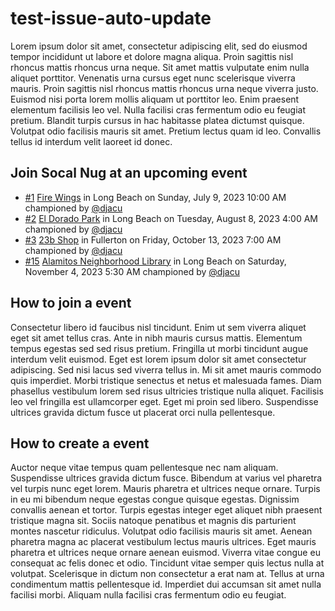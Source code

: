 # test-issue-auto-update

Lorem ipsum dolor sit amet, consectetur adipiscing elit, sed do eiusmod tempor incididunt ut labore et dolore magna aliqua. Proin sagittis nisl rhoncus mattis rhoncus urna neque. Sit amet mattis vulputate enim nulla aliquet porttitor. Venenatis urna cursus eget nunc scelerisque viverra mauris. Proin sagittis nisl rhoncus mattis rhoncus urna neque viverra justo. Euismod nisi porta lorem mollis aliquam ut porttitor leo. Enim praesent elementum facilisis leo vel. Nulla facilisi cras fermentum odio eu feugiat pretium. Blandit turpis cursus in hac habitasse platea dictumst quisque. Volutpat odio facilisis mauris sit amet. Pretium lectus quam id leo. Convallis tellus id interdum velit laoreet id donec.

<!--START_SECTION:events-->
## Join Socal Nug at an upcoming event

- [#1](https://github.com/djacu/test-issue-auto-update/issues/1) [Fire Wings](https://goo.gl/maps/2U3njbAiGCK41eQf6) in Long Beach on Sunday, July 9, 2023 10:00 AM championed by [@djacu](https://github.com/djacu)
- [#2](https://github.com/djacu/test-issue-auto-update/issues/2) [El Dorado Park](https://goo.gl/maps/M65HqvUPh2CC8vqr7) in Long Beach on Tuesday, August 8, 2023 4:00 AM championed by [@djacu](https://github.com/djacu)
- [#3](https://github.com/djacu/test-issue-auto-update/issues/3) [23b Shop](https://goo.gl/maps/A6bLZojqcRCgViWs9) in Fullerton on Friday, October 13, 2023 7:00 AM championed by [@djacu](https://github.com/djacu)
- [#15](https://github.com/djacu/test-issue-auto-update/issues/15) [Alamitos Neighborhood Library](https://goo.gl/maps/JWYboFbBsmPMBTio7) in Long Beach on Saturday, November 4, 2023 5:30 AM championed by [@djacu](https://github.com/djacu)
<!--END_SECTION:events-->

## How to join a event

Consectetur libero id faucibus nisl tincidunt. Enim ut sem viverra aliquet eget sit amet tellus cras. Ante in nibh mauris cursus mattis. Elementum tempus egestas sed sed risus pretium. Fringilla ut morbi tincidunt augue interdum velit euismod. Eget est lorem ipsum dolor sit amet consectetur adipiscing. Sed nisi lacus sed viverra tellus in. Mi sit amet mauris commodo quis imperdiet. Morbi tristique senectus et netus et malesuada fames. Diam phasellus vestibulum lorem sed risus ultricies tristique nulla aliquet. Facilisis leo vel fringilla est ullamcorper eget. Eget mi proin sed libero. Suspendisse ultrices gravida dictum fusce ut placerat orci nulla pellentesque.

## How to create a event

Auctor neque vitae tempus quam pellentesque nec nam aliquam. Suspendisse ultrices gravida dictum fusce. Bibendum at varius vel pharetra vel turpis nunc eget lorem. Mauris pharetra et ultrices neque ornare. Turpis in eu mi bibendum neque egestas congue quisque egestas. Dignissim convallis aenean et tortor. Turpis egestas integer eget aliquet nibh praesent tristique magna sit. Sociis natoque penatibus et magnis dis parturient montes nascetur ridiculus. Volutpat odio facilisis mauris sit amet. Aenean pharetra magna ac placerat vestibulum lectus mauris ultrices. Eget mauris pharetra et ultrices neque ornare aenean euismod. Viverra vitae congue eu consequat ac felis donec et odio. Tincidunt vitae semper quis lectus nulla at volutpat. Scelerisque in dictum non consectetur a erat nam at. Tellus at urna condimentum mattis pellentesque id. Imperdiet dui accumsan sit amet nulla facilisi morbi. Aliquam nulla facilisi cras fermentum odio eu feugiat.
